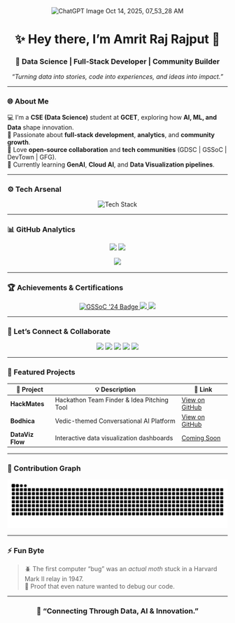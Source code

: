 <!--
Hello! I've reorganized and cleaned up your README for a more professional and impactful presentation.
Here are some of the key changes:

Improved Structure: Sections are more clearly defined with better headings.

Cleaner Layout: Removed unnecessary line breaks and used Markdown tables for better alignment of skills and stats.

Concise Introduction: Your intro is now more scannable and placed next to the coding GIF for a dynamic look.<img width="1536" height="1024" alt="Innovating Through Data and Technology" src="https://github.com/user-attachments/assets/a1b393fd-8aef-4d9c-8296-e775d6b8d971" />


Consistent Formatting: Switched to primarily using Markdown for better readability and maintenance.
-->

<div align="center">
  <img width="1536" height="1024" alt="ChatGPT Image Oct 14, 2025, 07_53_28 AM" src="https://github.com/user-attachments/assets/a53600bc-7571-4d4f-aec5-18456b3f2245" />
</div>
<!-- 🌟 Amrit Raj Rajput – Futuristic & Calm-Tech GitHub Profile  -->

<h1 align="center">  
✨ Hey there, I’m <b>Amrit Raj Rajput</b> 👋  
</h1>

<h3 align="center">  
🚀 Data Science | Full-Stack Developer | Community Builder  
</h3>

<p align="center">
<em>“Turning data into stories, code into experiences, and ideas into impact.”</em>
</p>

---

### 🌐 About Me  

💻 I’m a **CSE (Data Science)** student at **GCET**, exploring how **AI, ML, and Data** shape innovation.  
🌱 Passionate about **full-stack development**, **analytics**, and **community growth**.  
🤝 Love **open-source collaboration** and **tech communities** (GDSC | GSSoC | DevTown | GFG).  
🎯 Currently learning **GenAI**, **Cloud AI**, and **Data Visualization pipelines**.  

---

### ⚙️ Tech Arsenal  

<div align="center">

![Tech Stack](https://skillicons.dev/icons?i=python,cpp,js,react,nodejs,express,mongodb,html,css,git,figma,canva)

</div>

---

### 📊 GitHub Analytics  

<p align="center">
<img src="https://github-readme-stats.vercel.app/api?username=amritrajrajput&show_icons=true&theme=vision-friendly-dark&hide_border=true" height="165" />
<img src="https://github-readme-streak-stats.herokuapp.com/?user=amritrajrajput&theme=merko&hide_border=true" height="165" />
</p>

<p align="center">
<img src="https://github-readme-stats.vercel.app/api/top-langs/?username=amritrajrajput&layout=compact&theme=merko&hide_border=true" height="165" />
</p>

---

### 🏆 Achievements & Certifications  

<p align="center">
  <a href="https://gssoc.girlscript.tech/leaderboard">
    <img src="https://raw.githubusercontent.com/GSSoC24/Postman-Challenge/main/docs/assets/Postman%20White.png" width="90px" alt="GSSoC '24 Badge"/>
  </a>
  <a href="https://trainings.internshala.com/">
    <img src="https://img.shields.io/badge/Internshala%20Student%20Partner-ISP-blue?style=for-the-badge&logo=internshala" height="30px" />
  </a>
  <a href="https://www.geeksforgeeks.org/">
    <img src="https://img.shields.io/badge/GeeksforGeeks%20Data%20Analyst%20Workshop-darkgreen?style=for-the-badge&logo=geeksforgeeks&logoColor=white" height="30px" />
  </a>
</p>

---

### 💬 Let’s Connect & Collaborate  

<p align="center">
<a href="https://www.linkedin.com/in/amrit-raj-rajput-569547271/"><img src="https://img.shields.io/badge/LinkedIn-Amrit_Raj-blue?style=for-the-badge&logo=linkedin&logoColor=white" /></a>
<a href="mailto:amritrajrajput14@gmail.com"><img src="https://img.shields.io/badge/Gmail-amritrajrajput14%40gmail.com-red?style=for-the-badge&logo=gmail&logoColor=white" /></a>
<a href="https://x.com/AmritRajRa4312"><img src="https://img.shields.io/badge/Twitter-AmritRajRa4312-blue?style=for-the-badge&logo=twitter&logoColor=white" /></a>
<a href="https://www.instagram.com/amrit_raj_rajput14/"><img src="https://img.shields.io/badge/Instagram-amrit__raj__rajput14-pink?style=for-the-badge&logo=instagram&logoColor=white" /></a>
<a href="https://linktr.ee/amritrajrajput14"><img src="https://img.shields.io/badge/Linktree-Amrit_Raj-green?style=for-the-badge&logo=linktree&logoColor=white" /></a>
</p>

---

### 🧠 Featured Projects  

| 🚀 Project | 💡 Description | 🔗 Link |
|-------------|----------------|----------|
| **HackMates** | Hackathon Team Finder & Idea Pitching Tool | [View on GitHub](#) |
| **Bodhica** | Vedic-themed Conversational AI Platform | [View on GitHub](#) |
| **DataViz Flow** | Interactive data visualization dashboards | [Coming Soon](#) |

---

### 🐍 Contribution Graph  

<div align="center">
  <img src="https://raw.githubusercontent.com/amritrajrajput/amritrajrajput/output/snake.svg" alt="Snake animation" />
</div>

---

### ⚡ Fun Byte  
> 🪲 The first computer “bug” was an *actual moth* stuck in a Harvard Mark II relay in 1947.  
> 🧩 Proof that even nature wanted to debug our code.  

---

<h3 align="center">  
🌟 “Connecting Through Data, AI & Innovation.”  
</h3>
